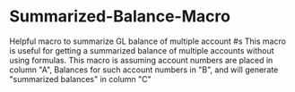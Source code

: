 # Summarized-Balance-Macro
Helpful macro to summarize GL balance of multiple account #s
This macro is useful for getting a summarized balance of multiple accounts without using formulas. This macro is assuming account numbers are placed in column "A", Balances for such account numbers in "B", and will generate "summarized balances" in column "C"

